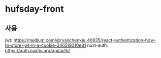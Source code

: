 # hufsday-front

## 사용

jwt: https://medium.com/@ryanchenkie_40935/react-authentication-how-to-store-jwt-in-a-cookie-346519310e81
nuxt-auth: https://auth.nuxtjs.org/api/auth/